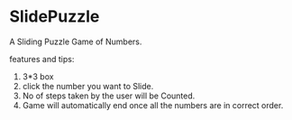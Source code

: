 # SlidePuzzle
A Sliding Puzzle Game of Numbers.

features and tips:
1. 3*3 box
2. click the number you want to Slide.
3. No of steps taken by the user will be Counted.
4. Game will automatically end once all the numbers are in correct order.
